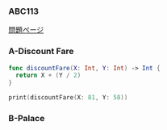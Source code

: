 ### ABC113
[問題ページ](https://atcoder.jp/contests/abc113/tasks)

### A-Discount Fare
```Swift
func discountFare(X: Int, Y: Int) -> Int {
  return X + (Y / 2)
}

print(discountFare(X: 81, Y: 58))

```

### B-Palace
```Swift

```
